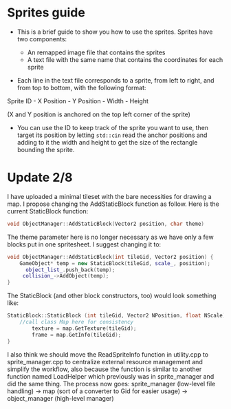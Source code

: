 # Sprites guide
- This is a brief guide to show you how to use the sprites. Sprites have two components: 
    + An remapped image file that contains the sprites
    + A text file with the same name that contains the coordinates for each sprite 

- Each line in the text file corresponds to a sprite, from left to right, and from top to bottom, with the following format:

Sprite ID - X Position - Y Position - Width - Height

(X and Y position is anchored on the top left corner of the sprite)

- You can use the ID to keep track of the sprite you want to use, then target its position by letting `std::cin` read the anchor positions and adding to it the width and height to get the size of the rectangle bounding the sprite.

# Update 2/8
I have uploaded a minimal tileset with the bare necessities for drawing a map. I propose changing the AddStaticBlock function as follow. Here is the current StaticBlock function:
```cpp
void ObjectManager::AddStaticBlock(Vector2 position, char theme)
```
The theme parameter here is no longer necessary as we have only a few blocks put in one spritesheet. I suggest changing it to:
```cpp
void ObjectManager::AddStaticBlock(int tileGid, Vector2 position) {
    GameObject* temp = new StaticBlock(tileGid, scale_, position);
      object_list_.push_back(temp);
     collision_->AddObject(temp);
}
```
The StaticBlock (and other block constructors, too) would look something like:
```cpp
StaticBlock::StaticBlock (int tileGid, Vector2 NPosition, float NScale) : GameObject(NPosition, NScale) {
    //call class Map here for consistency 
        texture = map.GetTexture(tileGid);
        frame = map.GetInfo(tileGid);
}
```
I also think we should move the ReadSpriteInfo function in utility.cpp to sprite_manager.cpp to centralize external resource management and simplify the workflow, also because the function is similar to another function named LoadHelper which previously was in sprite_manager and did the same thing. The process now goes:
 sprite_manager (low-level file handling) -> map (sort of a converter to Gid for easier usage) -> object_manager (high-level manager)
